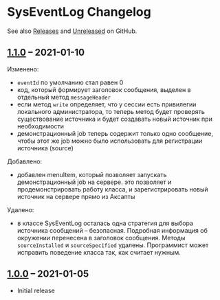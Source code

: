 # SysEventLog Changelog

See also [Releases](https://github.com/mazzy-ax/SysEventLog/releases) and [Unreleased](https://github.com/mazzy-ax/SysEventLog/compare/1.0.0...main) on GitHub.

## [1.1.0](https://github.com/mazzy-ax/SysEventLog/tree/1.0.0...1.1.0) &ndash; 2021-01-10

Изменено:

* `eventId` по умолчанию стал равен 0
* код, который формирует заголовок сообщения, выделен в отдельный метод `messageHeader`
* если метод `write` определяет, что у сессии есть привилегии локального администратора, то теперь метод будет проверять существование источника и будет создавать новый источник при необходимости
* демонстрационный job теперь содержит только одно сообщение, чтобы этот же job можно было использовать для регистрации источника (source)

Добавлено:

* добавлен menuItem, который позволяет запускать демонстрационный job на сервере. это позволяет и продемонстрировать работу класса, и зарегистрировать новый источник на сервере прямо из Аксапты

Удалено:

* в классе SysEventLog осталась одна стратегия для выбора источника сообщений &ndash; безопасная. Подробная информация об окружении перенесена в заголовок сообщения. Методы `sourceInstalled` и `sourceSpecified` удалены. Программист может исправить поведение класса так, как считает нужным.

## [1.0.0](https://github.com/mazzy-ax/SysEventLog/tree/1.0.0) &ndash; 2021-01-05

* Initial release

